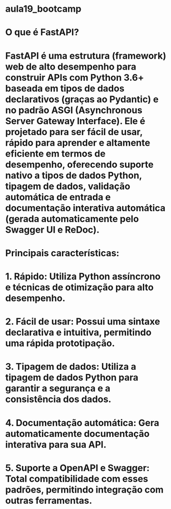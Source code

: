 # aula19_bootcamp
# O que é FastAPI?
# FastAPI é uma estrutura (framework) web de alto desempenho para construir APIs com Python 3.6+ baseada em tipos de dados declarativos (graças ao Pydantic) e no padrão ASGI (Asynchronous Server Gateway Interface). Ele é projetado para ser fácil de usar, rápido para aprender e altamente eficiente em termos de desempenho, oferecendo suporte nativo a tipos de dados Python, tipagem de dados, validação automática de entrada e documentação interativa automática (gerada automaticamente pelo Swagger UI e ReDoc).

# Principais características:

# 1. Rápido: Utiliza Python assíncrono e técnicas de otimização para alto desempenho.
# 2. Fácil de usar: Possui uma sintaxe declarativa e intuitiva, permitindo uma rápida prototipação.
# 3. Tipagem de dados: Utiliza a tipagem de dados Python para garantir a segurança e a consistência dos dados.
# 4. Documentação automática: Gera automaticamente documentação interativa para sua API.
# 5. Suporte a OpenAPI e Swagger: Total compatibilidade com esses padrões, permitindo integração com outras ferramentas.